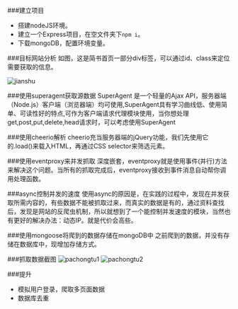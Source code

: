 
###建立项目
* 搭建nodeJS环境。
* 建立一个Express项目，在空文件夹下`npm i`。
* 下载mongoDB，配置环境变量。

###目标网站分析
如图，这是简书首页一部分div标签，可以通过id、class来定位需要获取的信息。

![jianshu](http://i2.buimg.com/5ab3564dc3824933.png)

###使用superagent获取源数据
SuperAgent 是一个轻量的Ajax API，服务器端（Node.js）客户端（浏览器端）均可使用,SuperAgent具有学习曲线低、使用简单、可读性好的特点,可作为客户端请求代理模块使用，当你想处理get,post,put,delete,head请求时，可以考虑使用SuperAgent

###使用cheerio解析
cheerio充当服务器端的jQuery功能，我们先使用它的.load()来载入HTML，再通过CSS selector来筛选元素。

###使用eventproxy来并发抓取
深度嵌套，eventproxy就是使用事件(并行)方法来解决这个问题。当所有的抓取完成后，eventproxy接收到事件消息自动帮你调用处理函数。

###async控制并发的速度
使用async的原因是，在实践的过程中，发现在并发获取所需内容的，有些数据不能被抓取过来，而真实的数据是有的，通过资料查找后，发现是网站的反爬虫机制，所以就想到了一个能控制并发速度的模块，当然也有更好的解决办法：动态IP。就是代价会高些。

###使用mongoose将爬到的数据存储在mongoDB中
之前爬到的数据，并没有存储在数据库中，现增加存储方式。

###抓取数据截图
![pachongtu1](http://i1.piimg.com/567571/2f90a3db64f0ebd1.png)
![pachongtu2](http://i1.piimg.com/567571/b775342a667b0c88.png)


###提升
* 模拟用户登录，爬取多页面数据
* 数据库去重
